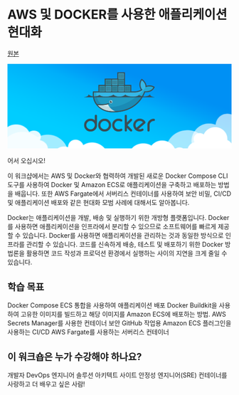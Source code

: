 # AWS 및 DOCKER를 사용한 애플리케이션 현대화

[원본](https://docker.awsworkshop.io/)

![](./images/docker-cloud-twitter-card.png)

어서 오십시오!

이 워크샵에서는 AWS 및 Docker와 협력하여 개발된 새로운 Docker Compose CLI 도구를 사용하여 Docker 및 Amazon ECS로 애플리케이션을 구축하고 배포하는 방법을 배웁니다. 또한 AWS Fargate에서 서버리스 컨테이너를 사용하여 보안 비밀, CI/CD 및 애플리케이션 배포와 같은 현대화 모범 사례에 대해서도 알아봅니다.

Docker는 애플리케이션을 개발, 배송 및 실행하기 위한 개방형 플랫폼입니다. Docker를 사용하면 애플리케이션을 인프라에서 분리할 수 있으므로 소프트웨어를 빠르게 제공할 수 있습니다. Docker를 사용하면 애플리케이션을 관리하는 것과 동일한 방식으로 인프라를 관리할 수 있습니다. 코드를 신속하게 배송, 테스트 및 배포하기 위한 Docker 방법론을 활용하면 코드 작성과 프로덕션 환경에서 실행하는 사이의 지연을 크게 줄일 수 있습니다.

## 학습 목표
Docker Compose ECS 통합을 사용하여 애플리케이션 배포
Docker Buildkit을 사용하여 고유한 이미지를 빌드하고 해당 이미지를 Amazon ECS에 배포하는 방법.
AWS Secrets Manager를 사용한 컨테이너 보안
GitHub 작업용 Amazon ECS 플러그인을 사용하는 CI/CD
AWS Fargate를 사용하는 서버리스 컨테이너

## 이 워크숍은 누가 수강해야 하나요?

개발자
DevOps 엔지니어
솔루션 아키텍트
사이트 안정성 엔지니어(SRE)
컨테이너를 사랑하고 더 배우고 싶은 사람!